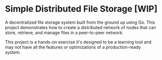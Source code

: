 # Simple Distributed File Storage [WIP]

A decentralized file storage system built from the ground up using Go. This project demonstrates how to create a distributed network of nodes that can store, retrieve, and manage files in a peer-to-peer network.

This project is a hands-on exercise it's designed to be a learning tool and may not have all the features or optimizations of a production-ready system.